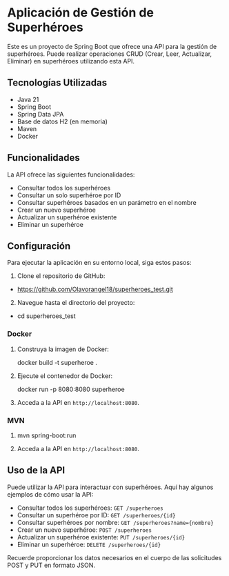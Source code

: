 # Aplicación de Gestión de Superhéroes

Este es un proyecto de Spring Boot que ofrece una API para la gestión de superhéroes. Puede realizar operaciones CRUD (Crear, Leer, Actualizar, Eliminar) en superhéroes utilizando esta API.

## Tecnologías Utilizadas

- Java 21
- Spring Boot
- Spring Data JPA
- Base de datos H2 (en memoria)
- Maven
- Docker

## Funcionalidades

La API ofrece las siguientes funcionalidades:

- Consultar todos los superhéroes
- Consultar un solo superhéroe por ID
- Consultar superhéroes basados en un parámetro en el nombre
- Crear un nuevo superhéroe
- Actualizar un superhéroe existente
- Eliminar un superhéroe

## Configuración

Para ejecutar la aplicación en su entorno local, siga estos pasos:

1. Clone el repositorio de GitHub:
    
- https://github.com/Olavorangel18/superheroes_test.git

2. Navegue hasta el directorio del proyecto:

- cd superheroes_test

### Docker

1. Construya la imagen de Docker:

    docker build -t superheroe  .

2. Ejecute el contenedor de Docker:

    docker run -p 8080:8080 superheroe

3. Acceda a la API en `http://localhost:8080`.

### MVN 

1. mvn spring-boot:run

2. Acceda a la API en `http://localhost:8080`.

## Uso de la API

Puede utilizar la API para interactuar con superhéroes. Aquí hay algunos ejemplos de cómo usar la API:

- Consultar todos los superhéroes: `GET /superheroes`
- Consultar un superhéroe por ID: `GET /superheroes/{id}`
- Consultar superhéroes por nombre: `GET /superheroes?name={nombre}`
- Crear un nuevo superhéroe: `POST /superheroes`
- Actualizar un superhéroe existente: `PUT /superheroes/{id}`
- Eliminar un superhéroe: `DELETE /superheroes/{id}`

Recuerde proporcionar los datos necesarios en el cuerpo de las solicitudes POST y PUT en formato JSON.

